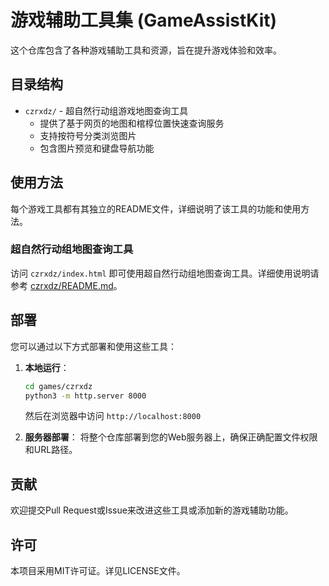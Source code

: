 # 游戏辅助工具集 (GameAssistKit)

这个仓库包含了各种游戏辅助工具和资源，旨在提升游戏体验和效率。

## 目录结构

- `czrxdz/` - 超自然行动组游戏地图查询工具
  - 提供了基于网页的地图和棺椁位置快速查询服务
  - 支持按符号分类浏览图片
  - 包含图片预览和键盘导航功能

## 使用方法

每个游戏工具都有其独立的README文件，详细说明了该工具的功能和使用方法。

### 超自然行动组地图查询工具

访问 `czrxdz/index.html` 即可使用超自然行动组地图查询工具。详细使用说明请参考 [czrxdz/README.md](./czrxdz/README.md)。

## 部署

您可以通过以下方式部署和使用这些工具：

1. **本地运行**：
   ```bash
   cd games/czrxdz
   python3 -m http.server 8000
   ```
   然后在浏览器中访问 `http://localhost:8000`

2. **服务器部署**：
   将整个仓库部署到您的Web服务器上，确保正确配置文件权限和URL路径。

## 贡献

欢迎提交Pull Request或Issue来改进这些工具或添加新的游戏辅助功能。

## 许可

本项目采用MIT许可证。详见LICENSE文件。